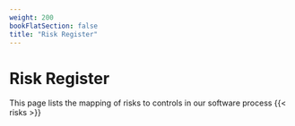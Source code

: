 ```yaml
---
weight: 200
bookFlatSection: false
title: "Risk Register"
---
```


# Risk Register

This page lists the mapping of risks to controls in our software process
{{< risks >}}
